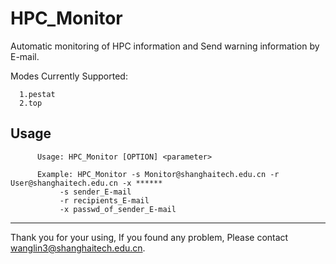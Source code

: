 # HPC_Monitor
Automatic monitoring of HPC information and Send warning information by E-mail.

Modes Currently Supported:      

      1.pestat
      2.top

Usage
----

          Usage: HPC_Monitor [OPTION] <parameter>    

          Example: HPC_Monitor -s Monitor@shanghaitech.edu.cn -r User@shanghaitech.edu.cn -x ******   
               -s sender_E-mail
               -r recipients_E-mail 
               -x passwd_of_sender_E-mail

******
Thank you for your using, If you found any problem, Please contact wanglin3@shanghaitech.edu.cn.
